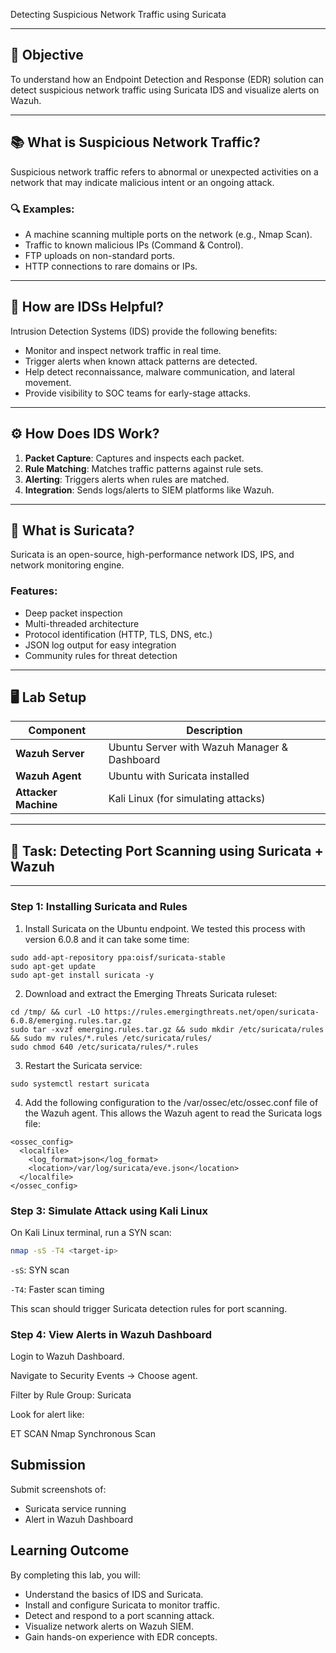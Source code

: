 Detecting Suspicious Network Traffic using Suricata

---

## 🎯 Objective

To understand how an Endpoint Detection and Response (EDR) solution can detect suspicious network traffic using Suricata IDS and visualize alerts on Wazuh.

---

## 📚 What is Suspicious Network Traffic?

Suspicious network traffic refers to abnormal or unexpected activities on a network that may indicate malicious intent or an ongoing attack.

### 🔍 Examples:
- A machine scanning multiple ports on the network (e.g., Nmap Scan).
- Traffic to known malicious IPs (Command & Control).
- FTP uploads on non-standard ports.
- HTTP connections to rare domains or IPs.

---

## 🔐 How are IDSs Helpful?

Intrusion Detection Systems (IDS) provide the following benefits:

- Monitor and inspect network traffic in real time.
- Trigger alerts when known attack patterns are detected.
- Help detect reconnaissance, malware communication, and lateral movement.
- Provide visibility to SOC teams for early-stage attacks.

---

## ⚙️ How Does IDS Work?

1. **Packet Capture**: Captures and inspects each packet.
2. **Rule Matching**: Matches traffic patterns against rule sets.
3. **Alerting**: Triggers alerts when rules are matched.
4. **Integration**: Sends logs/alerts to SIEM platforms like Wazuh.

---

## 🐍 What is Suricata?

Suricata is an open-source, high-performance network IDS, IPS, and network monitoring engine.

### Features:
- Deep packet inspection
- Multi-threaded architecture
- Protocol identification (HTTP, TLS, DNS, etc.)
- JSON log output for easy integration
- Community rules for threat detection

---

## 🖥️ Lab Setup

| Component            | Description                                  |
|---------------------|----------------------------------------------|
| **Wazuh Server**     | Ubuntu Server with Wazuh Manager & Dashboard |
| **Wazuh Agent**      | Ubuntu with Suricata installed               |
| **Attacker Machine** | Kali Linux (for simulating attacks)          |

---

## 📌 Task: Detecting Port Scanning using Suricata + Wazuh

---


### Step 1: Installing Suricata and Rules

1. Install Suricata on the Ubuntu endpoint. We tested this process with version 6.0.8 and it can take some time:

```
sudo add-apt-repository ppa:oisf/suricata-stable
sudo apt-get update
sudo apt-get install suricata -y
```

2. Download and extract the Emerging Threats Suricata ruleset:

```
cd /tmp/ && curl -LO https://rules.emergingthreats.net/open/suricata-6.0.8/emerging.rules.tar.gz
sudo tar -xvzf emerging.rules.tar.gz && sudo mkdir /etc/suricata/rules && sudo mv rules/*.rules /etc/suricata/rules/
sudo chmod 640 /etc/suricata/rules/*.rules
```
3. Restart the Suricata service:
```
sudo systemctl restart suricata
```
4. Add the following configuration to the /var/ossec/etc/ossec.conf file of the Wazuh agent. This allows the Wazuh agent to read the Suricata logs file:
```
<ossec_config>
  <localfile>
    <log_format>json</log_format>
    <location>/var/log/suricata/eve.json</location>
  </localfile>
</ossec_config>
```

### Step 3: Simulate Attack using Kali Linux

On Kali Linux terminal, run a SYN scan:
```bash
nmap -sS -T4 <target-ip>
```
`-sS`: SYN scan

`-T4`: Faster scan timing

This scan should trigger Suricata detection rules for port scanning.

### Step 4: View Alerts in Wazuh Dashboard
Login to Wazuh Dashboard.

Navigate to Security Events → Choose agent.

Filter by Rule Group: Suricata

Look for alert like:

ET SCAN Nmap Synchronous Scan

## Submission
Submit screenshots of:
- Suricata service running
- Alert in Wazuh Dashboard


## Learning Outcome
By completing this lab, you will:
- Understand the basics of IDS and Suricata.
- Install and configure Suricata to monitor traffic.
- Detect and respond to a port scanning attack.
- Visualize network alerts on Wazuh SIEM.
- Gain hands-on experience with EDR concepts.

